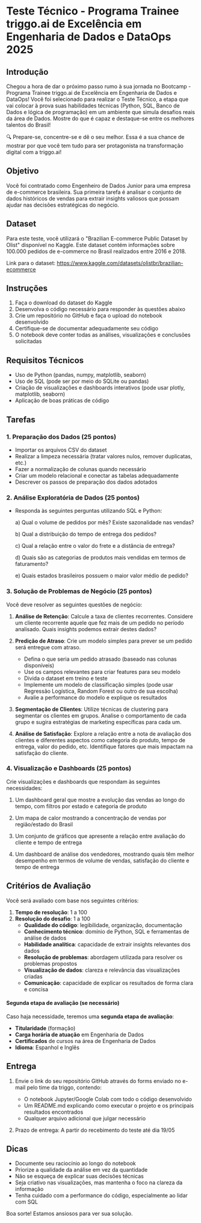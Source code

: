 # Teste Técnico - Programa Trainee triggo.ai de Excelência em Engenharia de Dados e DataOps 2025

## Introdução

Chegou a hora de dar o próximo passo rumo à sua jornada no Bootcamp - Programa Trainee triggo.ai de Excelência em Engenharia de Dados e DataOps!
Você foi selecionado para realizar o Teste Técnico, a etapa que vai colocar à prova suas habilidades técnicas (Python, SQL, Banco de Dados e lógica de programação)  em um ambiente que simula desafios reais da área de Dados. Mostre do que é capaz e destaque-se entre os melhores talentos do Brasil!
 
🔍 Prepare-se, concentre-se e dê o seu melhor.
Essa é a sua chance de mostrar por que você tem tudo para ser protagonista na transformação digital com a triggo.ai!

## Objetivo

Você foi contratado como Engenheiro de Dados Junior para uma empresa de e-commerce brasileira. Sua primeira tarefa é analisar o conjunto de dados históricos de vendas para extrair insights valiosos que possam ajudar nas decisões estratégicas do negócio.

## Dataset

Para este teste, você utilizará o "Brazilian E-commerce Public Dataset by Olist" disponível no Kaggle. Este dataset contém informações sobre 100.000 pedidos de e-commerce no Brasil realizados entre 2016 e 2018.

Link para o dataset: https://www.kaggle.com/datasets/olistbr/brazilian-ecommerce

## Instruções

1. Faça o download do dataset do Kaggle
2. Desenvolva o código necessário para responder às questões abaixo
3. Crie um repositório no GitHub e faça o upload do notebook desenvolvido
4. Certifique-se de documentar adequadamente seu código
5. O notebook deve conter todas as análises, visualizações e conclusões solicitadas

## Requisitos Técnicos

- Uso de Python (pandas, numpy, matplotlib, seaborn)
- Uso de SQL (pode ser por meio do SQLite ou pandas)
- Criação de visualizações e dashboards interativos (pode usar plotly, matplotlib, seaborn)
- Aplicação de boas práticas de código

## Tarefas

### 1. Preparação dos Dados (25 pontos)

- Importar os arquivos CSV do dataset
- Realizar a limpeza necessária (tratar valores nulos, remover duplicatas, etc.)
- Fazer a normalização de colunas quando necessário
- Criar um modelo relacional e conectar as tabelas adequadamente
- Descrever os passos de preparação dos dados adotados

### 2. Análise Exploratória de Dados (25 pontos)

- Responda às seguintes perguntas utilizando SQL e Python:
   
   a) Qual o volume de pedidos por mês? Existe sazonalidade nas vendas?
   
   b) Qual a distribuição do tempo de entrega dos pedidos? 
   
   c) Qual a relação entre o valor do frete e a distância de entrega?
   
   d) Quais são as categorias de produtos mais vendidas em termos de faturamento?
   
   e) Quais estados brasileiros possuem o maior valor médio de pedido?

### 3. Solução de Problemas de Negócio (25 pontos)

Você deve resolver as seguintes questões de negócio:

1. **Análise de Retenção**: Calcule a taxa de clientes recorrentes. Considere um cliente recorrente aquele que fez mais de um pedido no período analisado. Quais insights podemos extrair destes dados?

2. **Predição de Atraso**: Crie um modelo simples para prever se um pedido será entregue com atraso. 
   - Defina o que seria um pedido atrasado (baseado nas colunas disponíveis)
   - Use os campos relevantes para criar features para seu modelo
   - Divida o dataset em treino e teste
   - Implemente um modelo de classificação simples (pode usar Regressão Logística, Random Forest ou outro de sua escolha)
   - Avalie a performance do modelo e explique os resultados

3. **Segmentação de Clientes**: Utilize técnicas de clustering para segmentar os clientes em grupos. Analise o comportamento de cada grupo e sugira estratégias de marketing específicas para cada um.

4. **Análise de Satisfação**: Explore a relação entre a nota de avaliação dos clientes e diferentes aspectos como categoria do produto, tempo de entrega, valor do pedido, etc. Identifique fatores que mais impactam na satisfação do cliente.

### 4. Visualização e Dashboards (25 pontos)

Crie visualizações e dashboards que respondam às seguintes necessidades:

1. Um dashboard geral que mostre a evolução das vendas ao longo do tempo, com filtros por estado e categoria de produto

2. Um mapa de calor mostrando a concentração de vendas por região/estado do Brasil

3. Um conjunto de gráficos que apresente a relação entre avaliação do cliente e tempo de entrega

4. Um dashboard de análise dos vendedores, mostrando quais têm melhor desempenho em termos de volume de vendas, satisfação do cliente e tempo de entrega

## Critérios de Avaliação

Você será avaliado com base nos seguintes critérios:

1. **Tempo de resolução**: 1 a 100  
2. **Resolução do desafio**: 1 a 100  
   - **Qualidade do código**: legibilidade, organização, documentação  
   - **Conhecimento técnico**: domínio de Python, SQL e ferramentas de análise de dados  
   - **Habilidade analítica**: capacidade de extrair insights relevantes dos dados  
   - **Resolução de problemas**: abordagem utilizada para resolver os problemas propostos  
   - **Visualização de dados**: clareza e relevância das visualizações criadas  
   - **Comunicação**: capacidade de explicar os resultados de forma clara e concisa  

#### Segunda etapa de avaliação (se necessário)

Caso haja necessidade, teremos uma **segunda etapa de avaliação**:

- **Titularidade** (formação)  
- **Carga horária de atuação** em Engenharia de Dados  
- **Certificados** de cursos na área de Engenharia de Dados  
- **Idioma**: Espanhol e Inglês  

## Entrega

1. Envie o link do seu repositório GitHub através do forms enviado no e-mail pelo time da triggo, contendo:
   - O notebook Jupyter/Google Colab com todo o código desenvolvido
   - Um README.md explicando como executar o projeto e os principais resultados encontrados
   - Qualquer arquivo adicional que julgar necessário

2. Prazo de entrega: A partir do recebimento do teste até dia 19/05

## Dicas

- Documente seu raciocínio ao longo do notebook
- Priorize a qualidade da análise em vez da quantidade
- Não se esqueça de explicar suas decisões técnicas
- Seja criativo nas visualizações, mas mantenha o foco na clareza da informação
- Tenha cuidado com a performance do código, especialmente ao lidar com SQL

Boa sorte! Estamos ansiosos para ver sua solução.
